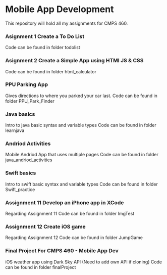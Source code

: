 # Mobile App Development
This repository will hold all my assignments for CMPS 460.

### Asignment 1 Create a To Do List
Code can be found in folder todolist 

### Asignment 2 Create a Simple App using HTMl JS & CSS
Code can be found in folder html_calculator

### PPU Parking App
Gives directions to where you parked your car last.
Code can be found in folder PPU_Park_Finder

### Java basics
Intro to java basic syntax and variable types
Code can be found in folder learnjava

### Andriod Activities
Mobile Andriod App that uses multiple pages
Code can be found in folder java_andriod_activities

### Swift basics
Intro to swift basic syntax and variable types
Code can be found in folder Swift_practice

### Assignment 11 Develop an iPhone app in XCode
Regarding Assignment 11 
Code can be found in folder ImgTest

### Assignment 12 Create iOS game
Regarding Assignment 12
Code can be found in folder JumpGame

### Final Project For CMPS 460 - Mobile App Dev
iOS weather app using Dark Sky API (Need to add own API if cloning)
Code can be found in folder finalProject
